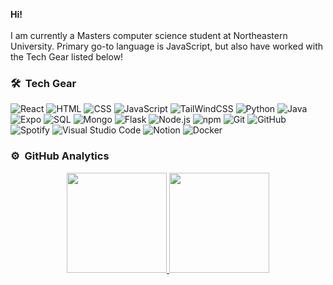 **Hi!**\
\
I am currently a Masters computer science student at Northeastern University. Primary go-to language is JavaScript, but also have worked with the Tech Gear listed below!

### 🛠 &nbsp;Tech Gear
![React](https://img.shields.io/badge/-React-05122A?style=flat&logo=React)
![HTML](https://img.shields.io/badge/-HTML-05122A?style=flat&logo=HTML5)
![CSS](https://img.shields.io/badge/-CSS-05122A?style=flat&logo=CSS3&logoColor=1572B6)
![JavaScript](https://img.shields.io/badge/-JavaScript-05122A?style=flat&logo=javascript)
![TailWindCSS](https://img.shields.io/badge/-TailWindCSS-05122A?style=flat&logo=TailWindCSS)
![Python](https://img.shields.io/badge/-Python-05122A?style=flat&logo=python)
![Java](https://img.shields.io/badge/Java-05122A?style=flat&logo=Java&logoColor=white)
![Expo](https://img.shields.io/badge/-Expo%20Go-05122A?style=flat&logo=Expo)
![SQL](https://img.shields.io/badge/-SQL-05122A?style=flat&logo=postgresql&logoColor=white)
![Mongo](https://img.shields.io/badge/-Mongo-05122A?style=flat&logo=mongodb)
![Flask](https://img.shields.io/badge/-Flask-05122A?style=flat&logo=flask)
![Node.js](https://img.shields.io/badge/-Node.js-05122A?style=flat&logo=nodedotjs)
![npm](https://img.shields.io/badge/-npm-05122A?style=flat&logo=npm)
![Git](https://img.shields.io/badge/-Git-05122A?style=flat&logo=git)
![GitHub](https://img.shields.io/badge/-GitHub-05122A?style=flat&logo=github)
![Spotify](https://img.shields.io/badge/Spotify-05122A?&style=flat&logo=spotify&logoColor=green)
![Visual Studio Code](https://img.shields.io/badge/-Visual%20Studio%20Code-05122A?style=flat&logo=visual-studio-code&logoColor=007ACC)
![Notion](https://img.shields.io/badge/-Notion-05122A?style=flat&logo=notion)
![Docker](https://img.shields.io/badge/-Docker-05122A?style=flat&logo=docker)


### ⚙️ &nbsp;GitHub Analytics

<p align="center">
<a href="https://github.com/zuki08">
  <img height="160em" src="https://github-readme-stats-eight-theta.vercel.app/api?username=zuki08&show_icons=true&theme=nightowl&include_all_commits=true&count_private=false"/>
  <img height="160em" src="https://github-readme-stats-eight-theta.vercel.app/api/top-langs/?username=zuki08&layout=compact&langs_count=8&theme=algolia"/>
</a>
</p>
